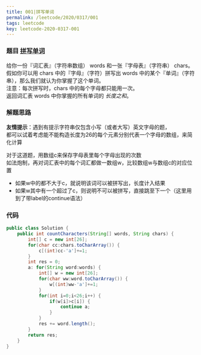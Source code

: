 ```yaml
---
title: 001|拼写单词
permalink: /leetcode/2020/0317/001
tags: leetcode
key: leetcode-2020-0317-001
---
```

### 题目 [拼写单词](https://leetcode-cn.com/problems/find-words-that-can-be-formed-by-characters/)
给你一份『词汇表』（字符串数组） words 和一张『字母表』（字符串） chars。
假如你可以用 chars 中的『字母』（字符）拼写出 words 中的某个『单词』（字符串），那么我们就认为你掌握了这个单词。   
注意：每次拼写时，chars 中的每个字母都只能用一次。    
返回词汇表 words 中你掌握的所有单词的 *长度之和*。

### 解题思路
**友情提示**：遇到有提示字符串仅包含小写（或者大写）英文字母的题，   
都可以试着考虑能不能构造长度为26的每个元素分别代表一个字母的数组，来简化计算   

对于这道题，用数组c来保存字母表里每个字母出现的次数    
如法炮制，再对词汇表中的每个词汇都做一数组w，比较数组w与数组c的对应位置   

- 如果w中的都不大于c，就说明该词可以被拼写出，长度计入结果
- 如果w其中有一个超过了c，则说明不可以被拼写，直接跳至下一个（这里用到了带label的continue语法）

### 代码
```java
public class Solution {
    public int countCharacters(String[] words, String chars) {
        int[] c = new int[26];
        for(char cc:chars.toCharArray()) {
            c[(int)cc-'a']+=1;
        }
        int res = 0;
        a: for(String word:words) {
            int[] w = new int[26];
            for(char ww:word.toCharArray()) {
                w[(int)ww-'a']+=1;
            }
            for(int i=0;i<26;i++) {
                if(w[i]>c[i]) {
                    continue a;
                }
            }
            res += word.length();
        }
        return res;
    }
}
```
